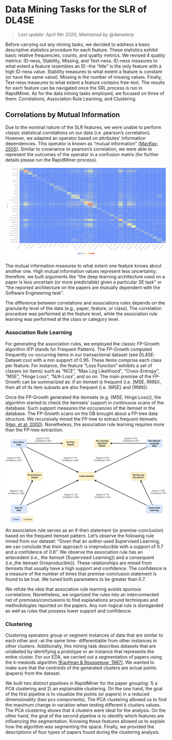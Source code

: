 # Data Mining Tasks for the SLR of DL4SE

> *Last update:* April 9th 2020; *Maintaned by* @danaderp

Before carrying out any mining tasks, we decided to address a basic descriptive statistics procedure for each feature. These statistics exhibit basic relative frequencies, counts, and quality metrics. We revised 4 quality metrics: ID-ness, Stability, Missing, and Text-ness. ID-ness measures to what extent a feature resembles an ID -the “title” is the only feature with a high ID-ness value. Stability measures to what extent a feature is constant (or have the same value). Missing is the number of missing values. Finally, Text-ness measures to what extent a feature contains free-text. The results for each feature can be navigated once the SRL process is run in RapidMiner. As for the data mining tasks employed, we focused on three of them: Correlations, Association Rule Learning, and Clustering.

## Correlations by Mutual Information
Due to the nominal nature of the SLR features, we were unable to perform classic statistical correlations on our data (i.e. pearson’s correlation). However, we adapted an operator based on attributes’ information dependencies. This operator is known as “mutual information” [(MacKay, 2005)](https://www.inference.org.uk/itprnn/book.pdf). Similar to covariance or pearson’s correlation, we were able to represent the outcomes of the operator in a confusion matrix (for further details please run the RapidMiner process).

![Mutual Information Matrix of DL4SE](https://github.com/WM-CSCI-435-F19/dl4se/blob/master/results/correlation/ConfusionMatrixMutualInformation.png)

The mutual information measures to what extent one feature knows about another one. High mutual information values represent less uncertainty; therefore, we built arguments like “the deep learning architecture used on a paper is less uncertain (or more predictable) given a particular SE task” or  “the reported architecture on the papers are mutually dependent with the Software Engineering task”. 

The difference between correlations and associations rules depends on the granularity level of the data (e.g., paper, feature, or class). The correlation procedure was performed at the feature level, while the association rule learning was performed at the class or category level.

### Association Rule Learning
For generating the association rules, we employed the classic FP-Growth algorithm (FP stands for Frequent Pattern). The FP-Growth computed frequently co-occurring items in our transactional dataset (see DL4SE-Dataset.csv) with a min support of 0.95. These items comprise each class per feature. For instance, the feature “Loss Function” exhibits a set of classes (or items) such as “NCE”, “Max Log Likelihood”, “Cross-Entropy”, “MSE”, “Hinge Loss”, “N/A-Loss”, and so on. The main premise of the FP-Growth can be summarized as: if an itemset is frequent (i.e. {MSE, RNN}),  then all of its item subsets are also frequent (i.e. {MSE} and {RNN}).

Once the FP-Growth generated the itemsets (e.g. {MSE, Hinge Loss}), the algorithm started to check the itemsets’ support in continuous scans of the database. Such support measures the occurances of the itemset in the database. The FP-Growth scans on the DB brought about a FP-tree data structure. We recursively mined the FP-tree to extract frequent itemsets [(Han, et al; 2000)](https://citeseerx.ist.psu.edu/viewdoc/summary?doi=10.1.1.40.4436). Nonetheless, the association rule learning requires more than the FP-tree extraction.

![Association Rule Learning of DL4SE](https://github.com/WM-CSCI-435-F19/dl4se/blob/master/results/association/association_rules.png)

An association rule serves as an if-then statement (or premise-conclusion) based on the frequent itemset pattern. Let’s observe the following rule mined from our dataset: “Given that an author used Supervised Learning, we can conclude that their approach is irreproducible with a support of 0.7 and a confidence of 0.8”. We observe the association rule has an antecedent (i.e., the itemset {Supervised Learning}) and a consequent (i.e.,the itemset {Irreproducible}). These relationships are mined from itemsets that usually have a high support and confidence. The confidence is a measure of the number of times that premise-conclusion statement is found to be true. We tuned both parameters to be greater than 0.7.

We refute the idea that association rule learning avoids spurious correlations. Nonetheless, we organized the rules into an interconnected net of premises/conclusions to find explanations around techniques and methodologies reported on the papers. Any non-logical rule is disregarded as well as rules that possess lower support and confidence. 

### Clustering
Clustering operators group or segment instances of data that are similar to each other and -at the same time- differentiable from other instances in other clusters. Additionally, this mining task describes datasets that are unlabeled by identifying a prototype or an instance that represents the entire cluster. For our EDA, we carried out a segmentation of papers using the k-medoids algorithm [(Kaufman & Rousseeuw; 1987)](https://wis.kuleuven.be/stat/robust/papers/publications-1987/kaufmanrousseeuw-clusteringbymedoids-l1norm-1987.pdf). We wanted to make sure that the centroids of the generated clusters are actual points (papers) from the dataset. 

We built two distinct pipelines in RapidMiner for the paper grouping: 1) a PCA clustering and 2) an explainable clustering. On the one hand, the goal of the first pipeline is to visualize the points (or papers) in a reduced dimensionality (two pcs components). The PCA clustering allowed us to find the maximum change in variation when testing different k clusters values. The PCA clustering shows that 4 clusters were ideal for the analysis. On the other hand,  the goal of the second pipeline is to identify which features are influencing the segmentation. Knowing these features allowed us to explain how the algorithm was segmenting the space. Finally, we provided the descriptions of four types of papers found during the clustering analysis.  

